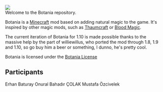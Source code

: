 ![](web/img/logo.png)  
Welcome to the Botania repository.  

Botania is a [Minecraft](https://minecraft.net/) mod based on adding natural magic to the game. It's inspired by other magic mods, such as [Thaumcraft](http://www.minecraftforum.net/topic/2011841-) or [Blood Magic](http://www.minecraftforum.net/topic/1899223-).  

The current iteration of Botania for 1.10 is made possible thanks to the massive help by the part of williewillus, who ported the mod through 1.8, 1.9 and 1.10, so go buy him a beer or something, I dunno, he's pretty cool.

Botania is licensed under the [Botania License](http://botaniamod.net/license.php)

## Participants <br>
Erhan Baturay Onural
Bahadır ÇOLAK
Mustafa Özcivelek

